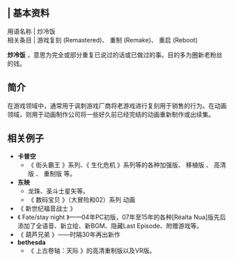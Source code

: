 |  **基本资料**  
---  
用语名称  |  炒冷饭   
相关条目  |  游戏复刻  (Remastered)、  重制  (Remake)、  重启  (Reboot)   
  
**炒冷饭** ，意思为完全或部分重复已说过的话或已做过的事。目的多为圈新老粉丝的钱。

##  简介

在游戏领域中，通常用于讽刺游戏厂商将老游戏进行复刻用于销售的行为。在动画领域，则用于动画制作公司将一些好久前已经完结的动画重新制作或出续集。

##  相关例子

  * **卡普空**
    * 《  街头霸王  》系列、《  生化危机  》系列等的各种加强版、  移植版  、  高清版  、  重制版  等。 
  * **东映**
    * 龙珠、圣斗士星矢等。 
    * 《  数码宝贝  》（大冒险和02）系列  动画 
  * 《  新世纪福音战士  》 
  * 《  Fate/stay night  》——04年PC初版，07年至15年的各种[Réalta Nua]版先后添加了全语音、新立绘、新BGM、隐藏Last Episode、附赠游戏等。 
  * 《  葫芦兄弟  》——时隔30年再出新作 
  * **bethesda**
    * 《  上古卷轴：天际  》的高清重制版以及VR版。 

